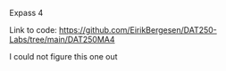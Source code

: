 

Expass 4

Link to code: https://github.com/EirikBergesen/DAT250-Labs/tree/main/DAT250MA4

I could not figure this one out
